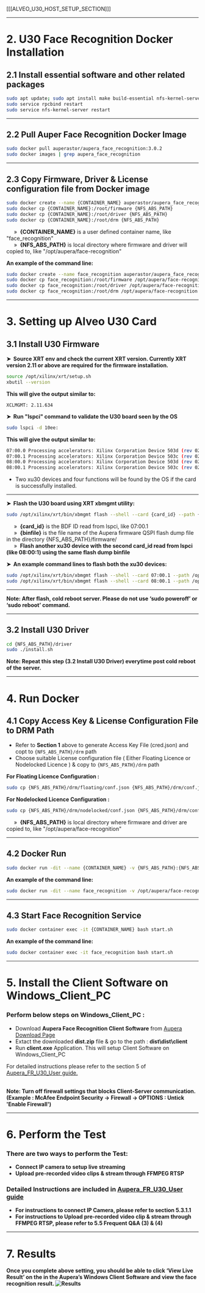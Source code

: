 [[[ALVEO_U30_HOST_SETUP_SECTION]]]

---

# 2. U30 Face Recognition Docker Installation

## 2.1 Install essential software and other related packages


```bash
sudo apt update; sudo apt install make build-essential nfs-kernel-server
sudo service rpcbind restart
sudo service nfs-kernel-server restart
```
---

## 2.2 Pull Auper Face Recognition Docker Image

```bash
sudo docker pull auperastor/aupera_face_recognition:3.0.2
sudo docker images | grep aupera_face_recognition
```
---

## 2.3 Copy Firmware, Driver & License configuration file from Docker image


```bash
sudo docker create --name {CONTAINER_NAME} auperastor/aupera_face_recognition:3.0.2 bash
sudo docker cp {CONTAINER_NAME}:/root/firmware {NFS_ABS_PATH}
sudo docker cp {CONTAINER_NAME}:/root/driver {NFS_ABS_PATH}
sudo docker cp {CONTAINER_NAME}:/root/drm {NFS_ABS_PATH}
```

&nbsp;&nbsp;&nbsp;&nbsp;&nbsp;»&nbsp; **{CONTAINER_NAME}** is a user defined container name, like "face_recognition"<br>
&nbsp;&nbsp;&nbsp;&nbsp;&nbsp;»&nbsp; **{NFS_ABS_PATH}** is local directory where firmware and driver will copied to, like "/opt/aupera/face-recognition"

<b> An example of the command line: </b>
```bash
sudo docker create --name face_recognition auperastor/aupera_face_recognition:3.0.2 bash
sudo docker cp face_recognition:/root/firmware /opt/aupera/face-recognition
sudo docker cp face_recognition:/root/driver /opt/aupera/face-recognition
sudo docker cp face_recognition:/root/drm /opt/aupera/face-recognition
```

---

# 3. Setting up Alveo U30 Card
## 3.1 Install U30 Firmware

<b> ➤&nbsp; Source XRT env and check the current XRT version. Currently XRT version 2.11 or above are required for the firmware installation. </b>

```bash
source /opt/xilinx/xrt/setup.sh
xbutil --version
```
<b> This will give the output similar to: </b>
```
XCLMGMT: 2.11.634
```

<b> ➤&nbsp; Run "lspci" command to validate the U30 board seen by the OS </b>

```bash
sudo lspci -d 10ee:
```
<b> This will give the output similar to: </b>
```bash
07:00.0 Processing accelerators: Xilinx Corporation Device 503d (rev 02)
07:00.1 Processing accelerators: Xilinx Corporation Device 503c (rev 02)
08:00.0 Processing accelerators: Xilinx Corporation Device 503d (rev 02)
08:00.1 Processing accelerators: Xilinx Corporation Device 503c (rev 02)
```
+ Two xu30 devices and four functions will be found by the OS if the card is successfully installed.

---

<b> ➤&nbsp; Flash the U30 board using XRT xbmgmt utility: </b>

```bash
sudo /opt/xilinx/xrt/bin/xbmgmt flash --shell --card {card_id} --path {binfile}.bin
```

&nbsp;&nbsp;&nbsp;&nbsp;&nbsp;»&nbsp; **{card_id}** is the BDF ID read from lspci, like 07:00.1<br>
&nbsp;&nbsp;&nbsp;&nbsp;&nbsp;»&nbsp; **{binfile}** is the file name of the Aupera firmware QSPI flash dump file in the directory {NFS_ABS_PATH}/firmware/<br>
&nbsp;&nbsp;&nbsp;&nbsp;&nbsp;»&nbsp; **Flash another xu30 device with the second card_id read from lspci (like 08:00:1) using the same flash dump binfile**

<b> ➤&nbsp; An example command lines to flash both the xu30 devices: </b>

```bash
sudo /opt/xilinx/xrt/bin/xbmgmt flash --shell --card 07:00.1 --path /opt/aupera/face-recognition/firmware/xu30-qspi-burn-fr-mtd.bin
sudo /opt/xilinx/xrt/bin/xbmgmt flash --shell --card 08:00.1 --path /opt/aupera/face-recognition/firmware/xu30-qspi-burn-fr-mtd.bin
```

---

<b> Note: After flash, cold reboot server. Please do not use ‘sudo poweroff’ or ‘sudo reboot’ command. </b>

---

## 3.2 Install U30 Driver

```bash
cd {NFS_ABS_PATH}/driver
sudo ./install.sh
```

<b> Note: Repeat this step (3.2 Install U30 Driver) everytime post cold reboot of the server. </b>

---

# 4. Run Docker

## 4.1 Copy Access Key & License Configuration File to DRM Path

+ Refer to **Section 1** above to generate Access Key File (cred.json) and copt to `{NFS_ABS_PATH}/drm` path
+ Choose suitable License configuration file ( Either Floating Licence or Nodelocked Licence ) & copy to `{NFS_ABS_PATH}/drm` path  

<b> For Floating Licence Configuration : </b>

```bash
sudo cp {NFS_ABS_PATH}/drm/floating/conf.json {NFS_ABS_PATH}/drm/conf.json
```

<b> For Nodelocked Licence Configuration : </b>
```bash
sudo cp {NFS_ABS_PATH}/drm/nodelocked/conf.json {NFS_ABS_PATH}/drm/conf.json
```

&nbsp;&nbsp;&nbsp;&nbsp;&nbsp;»&nbsp; **{NFS_ABS_PATH}** is local directory where firmware and driver are copied to, like "/opt/aupera/face-recognition"

---

## 4.2 Docker Run

```bash
sudo docker run -dit --name {CONTAINER_NAME} -v {NFS_ABS_PATH}:{NFS_ABS_PATH} -e NFS_ABS_PATH={NFS_ABS_PATH} -p 56108:56108 aupera_face_recognition:3.0.2 bash
```

<b> An example of the command line: </b>
```bash
sudo docker run -dit --name face_recognition -v /opt/aupera/face-recognition/:/opt/aupera/face-recognition/ -e NFS_ABS_PATH=/opt/aupera/face-recognition/ -p 56108:56108 aupera_face_recognition:3.0.2 bash
```
---

## 4.3 Start Face Recognition Service

```bash
sudo docker container exec -it {CONTAINER_NAME} bash start.sh
```

<b> An example of the command line: </b>
```bash
sudo docker container exec -it face_recognition bash start.sh
```

---

# 5. Install the Client Software on Windows_Client_PC
### Perform below steps on Windows_Client_PC : 
+ Download **Aupera Face Recognition Client Software** from [Aupera Download Page](https://auperatechnologies.com/downloads/)
+ Extact the downloaded **dist.zip** file & go to the path : **dist\dist\client**
+ Run **client.exe** Application. This will setup Client Software on Windows_Client_PC

For detailed instructions please refer to the section 5 of [Aupera_FR_U30_User guide.](https://www.xilinx.com/content/dam/xilinx/publications/user-guide/partner/aupera-user-guide.pdf) </br></br>

<b> Note: Turn off firewall settings that blocks Client-Server communication. (Example : McAfee Endpoint Security -> Firewall -> OPTIONS : Untick 'Enable Firewall')

---

# 6. Perform the Test
### There are two ways to perform the Test: 

+ Connect IP camera to setup live streaming
+ Upload pre-recorded video clips & stream through FFMPEG RTSP

### Detailed Instructions are included in [Aupera_FR_U30_User guide](https://www.xilinx.com/content/dam/xilinx/publications/user-guide/partner/aupera-user-guide.pdf)
+ For instructions to connect IP Camera, please refer to section 5.3.1.1 <br>
+ For instructions to Upload pre-recorded video clip & stream through FFMPEG RTSP, please refer to 5.5 Frequent Q&A (3) & (4)

---

# 7. Results
Once you complete above setting, you should be able to click ‘View Live Result’ on the in the Aupera’s Windows Client Software and view the face recognition result.
![Results](assets/aupera_facial_recognition/results.png)
